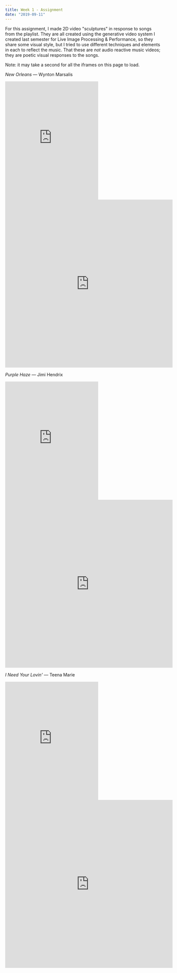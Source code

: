 ```yaml
---
title: Week 1 - Assignment
date: "2019-09-11"
---
```


For this assignment, I made 2D video "sculptures" in response to songs from the playlist. They are all created using the generative video system I created last semester for Live Image Processing & Performance, so they share some visual style, but I tried to use different techniques and elements in each to reflect the music. That these are _not_ audio reactive music videos; they are poetic visual responses to the songs.

Note: it may take a second for all the iframes on this page to load.

_New Orleans_ &mdash; Wynton Marsalis

<iframe src="https://open.spotify.com/embed/track/2z6D5bIA9Wprdqi1B8nnVh" width="300" height="380" frameborder="0" allowtransparency="true" allow="encrypted-media"></iframe>

<iframe src="https://player.vimeo.com/video/359388066" width="540" height="540" frameborder="0" webkitallowfullscreen mozallowfullscreen allowfullscreen></iframe>


_Purple Haze_ &mdash; Jimi Hendrix

<iframe src="https://open.spotify.com/embed/track/0wJoRiX5K5BxlqZTolB2LD" width="300" height="380" frameborder="0" allowtransparency="true" allow="encrypted-media"></iframe>

<iframe src="https://player.vimeo.com/video/359391655" width="540" height="540" frameborder="0" webkitallowfullscreen mozallowfullscreen allowfullscreen></iframe>


_I Need Your Lovin'_ &mdash; Teena Marie

<iframe src="https://open.spotify.com/embed/track/4CCJB3TUBjvfgahZiTvFg0" width="300" height="380" frameborder="0" allowtransparency="true" allow="encrypted-media"></iframe>

<iframe src="https://player.vimeo.com/video/359394198" width="540" height="540" frameborder="0" webkitallowfullscreen mozallowfullscreen allowfullscreen></iframe>
